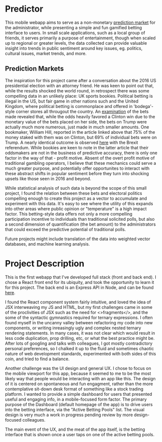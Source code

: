# Predictor
This mobile webapp aims to serve as a non-monetary [prediction market](https://en.wikipedia.org/wiki/Prediction_market) for the administrator, while presenting a simple and fun gamified betting interface to users. In small scale applications, such as a local group of friends, it serves primarily a purpose of entertainment, though when scaled up to regional or greater levels, the data collected can provide valuable insight into trends in public sentiment around key issues, eg. politics, cultural issues, market trends, and more. 

## Prediction Markets

The inspiration for this project came after a conversation about the 2016 US presidential election with an attorney friend. He was keen to point out that, while the results shocked the world round, in retrospect there was some compelling data in an unlikely place: UK sports bookies. Political betting is illegal in the US, but fair game in other nations such and the United Kingdom, where political betting is commonplace and offered in 'bodega'-style corner stores all througout the country. An [examination](https://money.com/donald-trump-2016-election-win-gambling-bets/) of the bets made revealed that, while the odds heavily favored a Clinton win due to the monetary value of the bets placed on her side, the bets on Trump were actually much more numerous, just made in much smaller amounts. One bookmaker, William Hill, reported in the article linked above that 75% of the money staked with them was on Clinton, but 69% of individual bets were on Trump. A nearly identical outcome is observed [here](https://theweek.com/brexit/73916/bookies-on-brexit-this-vote-worked-out-very-well-for-us) with the Brexit referendum. While bookies are keen to note in the latter article that their oddsmakers are not in the business of predictive accuracy, there is only one factor in the way of that - profit motive. Absent of the overt profit motive of traditional gambling operators, I believe that these mechanics could serve a much greater purpose, and potentially offer opportunites to interact with these abstract shifts in popular sentiment before they turn into shocking upsets like those seen in 2016 and beyond.

While statistical analysis of such data is beyond the scope of this small project, I found the relation between these bets and electoral politics compelling enough to create this project as a vector to accumulate and experiment with this data. It's easy to see where the utility of this expands into other areas where public opinion or "temperature" is a high impact factor. This betting-style data offers not only a more compelling participation incentive to individuals than traditional solicited polls, but also a second dimension of quantification (the bet amount) to the administrators that could exceed the predictive potential of traditional polls. 

Future projects might include translation of the data into weighted vector databases, and machine learning analysis.

# Project Description

This is the first webapp that I've developed full stack (front and back end). I chose a React front end for its ubiquity, and took the opportunity to learn it for this project. The back end is an Express API in Node, and can be found [here](https://github.com/allendemoura/Gambol).

I found the React component system fairly intuitive, and loved the idea of JSX interweaving my JS and HTML, but my first challenges came in some of the proclivities of JSX such as the need for <>fragments</>, and the some of the syntactic gymnastics required for ternary expressions. I often found myself in the uncanny valley between refactoring my code into new components, or writing inreasingly ugly and complex nested ternary rendering statements. In many cases, it was not clear which would result in less code duplication, prop drilling, etc, or what the best practice might be. After lots of googling and talks with colleagues, I got mostly contradictory personal preferences, so I chalked it up to the fluid and sometimes chaotic nature of web development standards, experimented with both sides of this coin, and tried to find a balance.

Another challenge was the UI design and general UX. I chose to focus on the mobile viewport for this app, because it seemed to me to be the most likely way that people would be interacting with an app like this. The design of it is centered on spontaneous and fun engagment, rather than the more contemplative sit-down desk format of something like a stock trading platform. I wanted to provide a simple dashboard for users that presented useful and engaging info, in a mobile-focused form factor. The primary purpose of the Dashboard (default homepage of the app) is to drive users into the betting interface, via the "Active Betting Pools" list. The visual design is very much a work in progress pending review by more design-focused colleagues. 

The main event of the UX, and the meat of the app itself, is the betting interface that is shown once a user taps on one of the active betting pools. 
